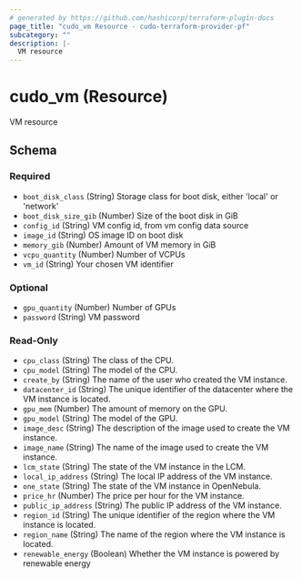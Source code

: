 ```yaml
---
# generated by https://github.com/hashicorp/terraform-plugin-docs
page_title: "cudo_vm Resource - cudo-terraform-provider-pf"
subcategory: ""
description: |-
  VM resource
---
```


# cudo_vm (Resource)

VM resource



<!-- schema generated by tfplugindocs -->
## Schema

### Required

- `boot_disk_class` (String) Storage class for boot disk, either 'local' or 'network'
- `boot_disk_size_gib` (Number) Size of the boot disk in GiB
- `config_id` (String) VM config id, from vm config data source
- `image_id` (String) OS image ID on boot disk
- `memory_gib` (Number) Amount of VM memory in GiB
- `vcpu_quantity` (Number) Number of VCPUs
- `vm_id` (String) Your chosen VM identifier

### Optional

- `gpu_quantity` (Number) Number of GPUs
- `password` (String) VM password

### Read-Only

- `cpu_class` (String) The class of the CPU.
- `cpu_model` (String) The model of the CPU.
- `create_by` (String) The name of the user who created the VM instance.
- `datacenter_id` (String) The unique identifier of the datacenter where the VM instance is located.
- `gpu_mem` (Number) The amount of memory on the GPU.
- `gpu_model` (String) The model of the GPU.
- `image_desc` (String) The description of the image used to create the VM instance.
- `image_name` (String) The name of the image used to create the VM instance.
- `lcm_state` (String) The state of the VM instance in the LCM.
- `local_ip_address` (String) The local IP address of the VM instance.
- `one_state` (String) The state of the VM instance in OpenNebula.
- `price_hr` (Number) The price per hour for the VM instance.
- `public_ip_address` (String) The public IP address of the VM instance.
- `region_id` (String) The unique identifier of the region where the VM instance is located.
- `region_name` (String) The name of the region where the VM instance is located.
- `renewable_energy` (Boolean) Whether the VM instance is powered by renewable energy


